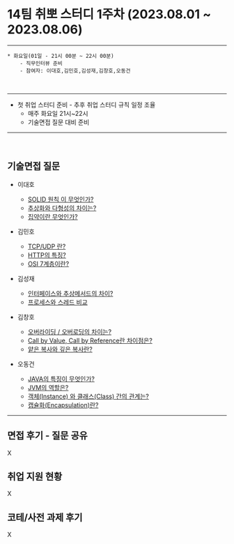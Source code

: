 

# 14팀 취뽀 스터디 1주차 (2023.08.01 ~ 2023.08.06)

---
    * 화요일(01일 - 21시 00분 ~ 22시 00분)
        - 직무인터뷰 준비
        - 참여자: 이대호,김민호,김성재,김창호,오동건
        
<br>

---

   * 첫 취업 스터디 준비
    - 추후 취업 스터디 규칙 일정 조율
     - 매주 화요일 21시~22시
     - 기술면접 질문 대비 준비

---
<br>



## 기술면접 질문

* 이대호
  - [SOLID 원칙 이 무엇인가?](https://ldh7728.tistory.com/48)
  - [추상화와 다형성의 차이는?](https://ldh7728.tistory.com/49)
  - [집약이란 무엇인가?](https://ldh7728.tistory.com/50)
 
* 김민호
  - [TCP/UDP 란?](https://moho96.tistory.com/5)
  - [HTTP의 특징?]( https://moho96.tistory.com/6)
  - [OSI 7계층이란?]( https://moho96.tistory.com/4)
    
* 김성재
  - [인터페이스와 추상메서드의 차이?](https://dev-green.tistory.com/115)
  - [프로세스와 스레드 비교](https://dev-green.tistory.com/116)
  
* 김창호
  - [오버라이딩 / 오버로딩의 차이는?](https://c7l8i12.tistory.com/11)
  - [Call by Value, Call by Reference란 차이점은?](https://c7l8i12.tistory.com/12)
  - [얕은 복사와 깊은 복사란?](https://c7l8i12.tistory.com/13)
    
* 오동건
   - [JAVA의 특징이 무엇인가?](https://o-d-g.tistory.com/42)
   - [JVM의 역할은?](https://o-d-g.tistory.com/42)
   - [객체(Instance) 와 클래스(Class) 간의 관계는?](https://o-d-g.tistory.com/42)
   - [캡슐화(Encapsulation)란?](https://o-d-g.tistory.com/42)
  
---

## 면접 후기 - 질문 공유
X

## 취업 지원 현황
X

## 코테/사전 과제 후기
X
